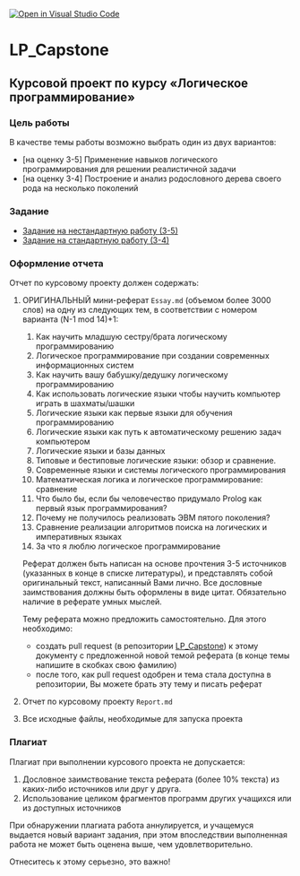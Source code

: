 [![Open in Visual Studio Code](https://classroom.github.com/assets/open-in-vscode-c66648af7eb3fe8bc4f294546bfd86ef473780cde1dea487d3c4ff354943c9ae.svg)](https://classroom.github.com/online_ide?assignment_repo_id=9545520&assignment_repo_type=AssignmentRepo)
# LP_Capstone

## Курсовой проект по курсу  «Логическое программирование» 
 
### Цель работы

В качестве темы работы возможно выбрать один из двух вариантов:

  * [на оценку 3-5] Применение навыков логического программирования для решении реалистичной задачи 
  * [на оценку 3-4] Построение и анализ родословного дерева своего рода на несколько поколений

### Задание

  * [Задание на нестандартную работу (3-5)](TASK_EXT.md)
  * [Задание на стандартную работу (3-4)](TASK_STD.md)

### Оформление отчета 

Отчет по курсовому проекту должен содержать: 

  1. ОРИГИНАЛЬНЫЙ мини-реферат `Essay.md` (объемом более 3000 слов) на одну из следующих тем, в соответствии с номером варианта (N-1 mod 14)+1: 
      1. Как научить младшую сестру/брата логическому программированию 
      2. Логическое программирование при создании современных информационных систем 
      3. Как научить вашу бабушку/дедушку логическому программированию 
      4. Как использовать логические языки чтобы научить компьютер играть в шахматы/шашки 
      5. Логические языки как первые языки для обучения программированию 
      6. Логические языки как путь к автоматическому решению задач компьютером 
      7. Логические языки и базы данных 
      8. Типовые и бестиповые логические языки: обзор и сравнение. 
      9. Современные языки и системы логического программирования  
      10. Математическая логика и логическое программирование: сравнение 
      11. Что было бы, если бы человечество придумало Prolog как первый язык программирования? 
      12. Почему не получилось реализовать ЭВМ пятого поколения? 
      13. Сравнение реализации алгоритмов поиска на логических и императивных языках
      14. За что я люблю логическое программирование

     Реферат должен быть написан на основе прочтения 3-5 источников (указанных в конце в списке литературы), и представлять собой оригинальный текст, написанный Вами лично. Все дословные заимствования должны быть оформлены в виде цитат. Обязательно наличие в реферате умных мыслей.
     
     Тему реферата можно предложить самостоятельно. Для этого необходимо:
       - создать pull request (в репозитории [LP_Capstone](http://github.com/mailabs-education-lp/LP_Capstone)) к этому документу с предложенной новой темой реферата (в конце темы напишите в скобках свою фамилию)
       - после того, как pull request одобрен и тема стала доступна в репозитории, Вы можете брать эту тему и писать реферат

   2. Отчет по курсовому проекту `Report.md`
   3. Все исходные файлы, необходимые для запуска проекта

### Плагиат

Плагиат при выполнении курсового проекта не допускается: 

  1. Дословное заимствование текста реферата (более 10% текста) из каких-либо источников или друг у друга. 
  2. Использование целиком фрагментов программ других учащихся или из доступных источников 

При обнаружении плагиата работа аннулируется, и учащемуся выдается новый вариант задания, при этом впоследствии выполненная работа не может быть оценена выше, чем удовлетворительно. 

Отнеситесь к этому серьезно, это важно! 

